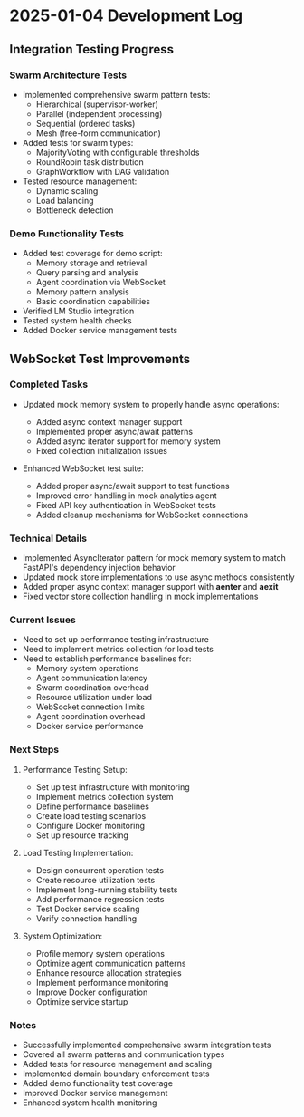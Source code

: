 # 2025-01-04 Development Log

## Integration Testing Progress

### Swarm Architecture Tests
- Implemented comprehensive swarm pattern tests:
  * Hierarchical (supervisor-worker)
  * Parallel (independent processing)
  * Sequential (ordered tasks)
  * Mesh (free-form communication)
- Added tests for swarm types:
  * MajorityVoting with configurable thresholds
  * RoundRobin task distribution
  * GraphWorkflow with DAG validation
- Tested resource management:
  * Dynamic scaling
  * Load balancing
  * Bottleneck detection

### Demo Functionality Tests
- Added test coverage for demo script:
  * Memory storage and retrieval
  * Query parsing and analysis
  * Agent coordination via WebSocket
  * Memory pattern analysis
  * Basic coordination capabilities
- Verified LM Studio integration
- Tested system health checks
- Added Docker service management tests

## WebSocket Test Improvements

### Completed Tasks
- Updated mock memory system to properly handle async operations:
  * Added async context manager support
  * Implemented proper async/await patterns
  * Added async iterator support for memory system
  * Fixed collection initialization issues

- Enhanced WebSocket test suite:
  * Added proper async/await support to test functions
  * Improved error handling in mock analytics agent
  * Fixed API key authentication in WebSocket tests
  * Added cleanup mechanisms for WebSocket connections

### Technical Details
- Implemented AsyncIterator pattern for mock memory system to match FastAPI's dependency injection behavior
- Updated mock store implementations to use async methods consistently
- Added proper async context manager support with __aenter__ and __aexit__
- Fixed vector store collection handling in mock implementations

### Current Issues
- Need to set up performance testing infrastructure
- Need to implement metrics collection for load tests
- Need to establish performance baselines for:
  * Memory system operations
  * Agent communication latency
  * Swarm coordination overhead
  * Resource utilization under load
  * WebSocket connection limits
  * Agent coordination overhead
  * Docker service performance

### Next Steps
1. Performance Testing Setup:
   * Set up test infrastructure with monitoring
   * Implement metrics collection system
   * Define performance baselines
   * Create load testing scenarios
   * Configure Docker monitoring
   * Set up resource tracking

2. Load Testing Implementation:
   * Design concurrent operation tests
   * Create resource utilization tests
   * Implement long-running stability tests
   * Add performance regression tests
   * Test Docker service scaling
   * Verify connection handling

3. System Optimization:
   * Profile memory system operations
   * Optimize agent communication patterns
   * Enhance resource allocation strategies
   * Implement performance monitoring
   * Improve Docker configuration
   * Optimize service startup

### Notes
- Successfully implemented comprehensive swarm integration tests
- Covered all swarm patterns and communication types
- Added tests for resource management and scaling
- Implemented domain boundary enforcement tests
- Added demo functionality test coverage
- Improved Docker service management
- Enhanced system health monitoring
